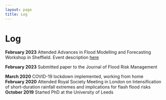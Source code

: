```yaml
---
layout: page
title: Log
---
```

# Log


**February 2023** Attended Advances in Flood Modelling and Forecasting Workshop in Sheffield. Event description [here](https://www.sheffield.ac.uk/civil/news/advances-flood-modelling-and-forecasting-workshop#:~:text=Dr%20Georges%20Kesserwani%2C%20Senior%20Lecturer,on%201%2D2%20February%202024)

**February 2023** Submitted paper to the Journal of Flood Risk Management

**March 2020** COVID-19 lockdown implemented, working from home   
**February 2020** Attended Royal Society Meeting in London on Intensification of short-duration rainfall extremes and implications for flash flood risks
**October 2019** Started PhD at the University of Leeds
